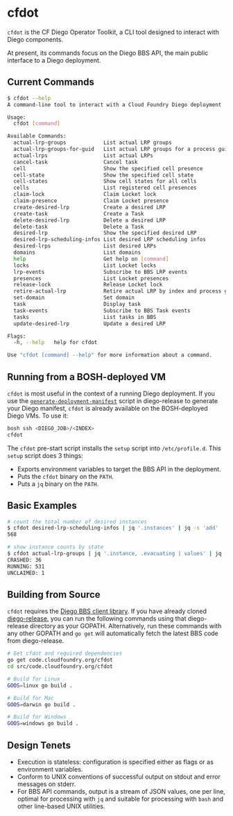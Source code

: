 # cfdot

`cfdot` is the CF Diego Operator Toolkit, a CLI tool designed to interact with
Diego components.

At present, its commands focus on the Diego BBS API, the main public interface
to a Diego deployment.


## Current Commands

```bash
$ cfdot --help
A command-line tool to interact with a Cloud Foundry Diego deployment

Usage:
  cfdot [command]

Available Commands:
  actual-lrp-groups            List actual LRP groups
  actual-lrp-groups-for-guid   List actual LRP groups for a process guid
  actual-lrps                  List actual LRPs
  cancel-task                  Cancel task
  cell                         Show the specified cell presence
  cell-state                   Show the specified cell state
  cell-states                  Show cell states for all cells
  cells                        List registered cell presences
  claim-lock                   Claim Locket lock
  claim-presence               Claim Locket presence
  create-desired-lrp           Create a desired LRP
  create-task                  Create a Task
  delete-desired-lrp           Delete a desired LRP
  delete-task                  Delete a Task
  desired-lrp                  Show the specified desired LRP
  desired-lrp-scheduling-infos List desired LRP scheduling infos
  desired-lrps                 List desired LRPs
  domains                      List domains
  help                         Get help on [command]
  locks                        List Locket locks
  lrp-events                   Subscribe to BBS LRP events
  presences                    List Locket presences
  release-lock                 Release Locket lock
  retire-actual-lrp            Retire actual LRP by index and process guid
  set-domain                   Set domain
  task                         Display task
  task-events                  Subscribe to BBS Task events
  tasks                        List tasks in BBS
  update-desired-lrp           Update a desired LRP

Flags:
  -h, --help   help for cfdot

Use "cfdot [command] --help" for more information about a command.

```

## Running from a BOSH-deployed VM

`cfdot` is most useful in the context of a running Diego deployment.  If you
use the [`generate-deployment-manifest`](https://github.com/cloudfoundry/diego-release/blob/master/scripts/generate-deployment-manifest)
script in diego-release to generate your Diego manifest, `cfdot` is already
available on the BOSH-deployed Diego VMs. To use it:

```bash
bosh ssh <DIEGO_JOB>/<INDEX>
cfdot
```

The `cfdot` pre-start script installs the `setup` script into `/etc/profile.d`.
This `setup` script does 3 things:

- Exports environment variables to target the BBS API in the deployment.
- Puts the `cfdot` binary on the `PATH`.
- Puts a `jq` binary on the `PATH`.

## Basic Examples

```bash
# count the total number of desired instances
$ cfdot desired-lrp-scheduling-infos | jq '.instances' | jq -s 'add'
568

# show instance counts by state
$ cfdot actual-lrp-groups | jq '.instance, .evacuating | values' | jq -s -r 'group_by(.state)[] | .[0].state + ": " + (length | tostring)'
CRASHED: 36
RUNNING: 531
UNCLAIMED: 1
```

## Building from Source

`cfdot` requires the [Diego BBS client library](https://github.com/cloudfoundry/bbs).
If you have already cloned [diego-release](https://github.com/cloudfoundry/diego-release),
you can run the following commands using that diego-release directory as your
GOPATH.  Alternatively, run these commands with any other GOPATH and `go get`
will automatically fetch the latest BBS code from diego-release.

```bash
# Get cfdot and required dependencies
go get code.cloudfoundry.org/cfdot
cd src/code.cloudfoundry.org/cfdot

# Build for Linux
GOOS=linux go build .

# Build for Mac
GOOS=darwin go build .

# Build for Windows
GOOS=windows go build .
```

## Design Tenets

- Execution is stateless: configuration is specified either as flags or as environment variables.
- Conform to UNIX conventions of successful output on stdout and error messages on stderr.
- For BBS API commands, output is a stream of JSON values, one per line, optimal for processing with `jq` and suitable for processing with `bash` and other line-based UNIX utilities.
